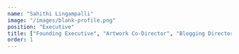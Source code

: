 ```yaml
---
name: "Sahithi Lingampalli"
image: "/images/blank-profile.png"
position: "Executive"
title: ["Founding Executive", "Artwork Co-Director", "Blogging Director"]
order: 1
---
```

